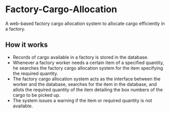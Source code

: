 # Factory-Cargo-Allocation
 A web-based factory cargo allocation system to allocate cargo efficiently in a factory.
 
 How it works
 ------------
 <ul>
 <li>Records of cargo available in a factory is stored in the database.</li>
 <li>Whenever a factory worker needs a certain item of a specified quantity, he searches the factory cargo allocation system for the item specifying the required quantity.</li>
 <li>The factory cargo allocation system acts as the interface between the worker and the database, searches for the item in the database, and allots the required quantity of the item detailing the box numbers of the cargo to be picked up.
 <li>The system issues a warning if the item or required quantity is not available.</li>
 </ul>
 
